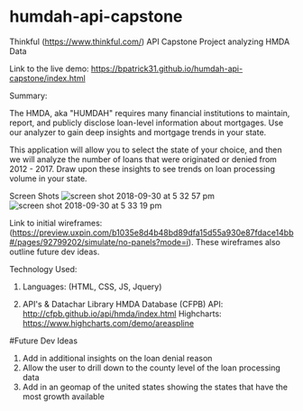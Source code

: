 # humdah-api-capstone
Thinkful (https://www.thinkful.com/) API Capstone Project analyzing HMDA Data

Link to the live demo: https://bpatrick31.github.io/humdah-api-capstone/index.html

Summary:

The HMDA, aka "HUMDAH" requires many financial institutions to maintain, report, and publicly disclose loan-level information about mortgages. Use our analyzer to gain deep insights and mortgage trends in your state.

This application will allow you to select the state of your choice, and then we will analyze the number of loans that were originated or denied from 2012 - 2017. Draw upon these insights to see trends on loan processing volume in your state.

Screen Shots
![screen shot 2018-09-30 at 5 32 57 pm](https://user-images.githubusercontent.com/19401140/46265074-3ff80900-c4d8-11e8-9a6b-8f116ed753bb.png)
![screen shot 2018-09-30 at 5 33 19 pm](https://user-images.githubusercontent.com/19401140/46265073-3ff80900-c4d8-11e8-88fd-fe6c6d9396ac.png)

Link to initial wireframes: (https://preview.uxpin.com/b1035e8d4b48bd89dfa15d55a930e87fdace14bb#/pages/92799202/simulate/no-panels?mode=i). These wireframes also outline future dev ideas.

Technology Used:
1) Languages: (HTML, CSS, JS, Jquery)
      
2) API's & Datachar Library
    HMDA Database (CFPB) API: http://cfpb.github.io/api/hmda/index.html
    Highcharts: https://www.highcharts.com/demo/areaspline
    

#Future Dev Ideas
1) Add in additional insights on the loan denial reason
2) Allow the user to drill down to the county level of the loan processing data
3) Add in an geomap of the united states showing the states that have the most growth available

    

